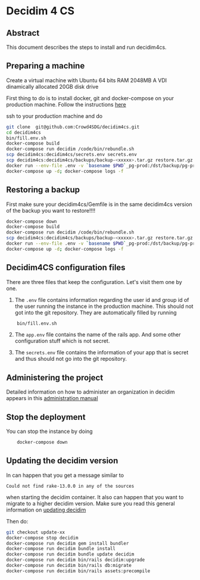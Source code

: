 # 
# Decidim 4 CS 

## Abstract

This document describes the steps to install and run decidim4cs.

## Preparing a machine 

Create a virtual machine with Ubuntu 64 bits RAM 2048MB A VDI dinamically allocated 20GB disk drive 

First thing to do is to install docker, git and docker-compose on your production machine. Follow the instructions [here](https://docs.docker.com/compose/install/)

ssh to your production machine and do 
```bash
git clone  git@github.com:Crowd4SDG/decidim4cs.git
cd decidim4cs
bin/fill.env.sh
docker-compose build
docker-compose run decidim /code/bin/rebundle.sh
scp decidim4cs:decidim4cs/secrets.env secrets.env
scp decidim4cs:decidim4cs/backups/backup-<xxxxx>.tar.gz restore.tar.gz
docker run --env-file .env -v `basename $PWD`_pg-prod:/dst/backup/pg-prod -v $PWD/decidim4cs/public:/dst/backup/public -v $PWD/decidim4cs/storage:/dst/backup/storage  -v $PWD/restore.tar.gz:/root/restore.tar.gz -v $PWD/bin/restore_backup.sh:/root/r.sh ubuntu /root/r.sh
docker-compose up -d; docker-compose logs -f 
```

## Restoring a backup

First make sure your decidim4cs/Gemfile is in the same decidim4cs version of the backup you want to restore!!!!

```bash
docker-compose down
docker-compose build
docker-compose run decidim /code/bin/rebundle.sh
scp decidim4cs:decidim4cs/backups/backup-<xxxxx>.tar.gz restore.tar.gz
docker run --env-file .env -v `basename $PWD`_pg-prod:/dst/backup/pg-prod -v $PWD/decidim4cs/public:/dst/backup/public -v $PWD/decidim4cs/storage:/dst/backup/storage  -v $PWD/restore.tar.gz:/root/restore.tar.gz -v $PWD/bin/restore_backup.sh:/root/r.sh ubuntu /root/r.sh
docker-compose up -d; docker-compose logs -f 
```

## Decidim4CS configuration files 

There are three files that keep the configuration. Let's visit them one by one. 

1. The `.env` file contains information regarding the user id and group id of the user running the instance in the production machine. This should not got into the git repository. They are automatically filled by running 
```bash
	bin/fill.env.sh
```
2. The `app.env` file contains the name of the rails app. And some other configuration stuff which is not secret. 

3. The `secrets.env` file contains the information of your app that is secret and thus should not go into the git repository. 


## Administering the project

Detailed information on how to administer an organization in decidim appears in this [administration manual](
https://decidim.org/pdf/Decidim_AdminManual_EN_0.10.pdf) 

## Stop the deployment

You can stop the instance by doing
```bash
	docker-compose down
```

## Updating the decidim version 

In can happen that you get a message similar to

```Could not find rake-13.0.0 in any of the sources```

when starting the decidim container. 
It also can happen that you want to migrate to a higher decidim version. 
Make sure you read this general information on [updating decidim](https://docs.decidim.org/en/install/update/)

Then do:

``` bash
git checkout update-xx
docker-compose stop decidim
docker-compose run decidim gem install bundler
docker-compose run decidim bundle install
docker-compose run decidim bundle update decidim
docker-compose run decidim bin/rails decidim:upgrade
docker-compose run decidim bin/rails db:migrate
docker-compose run decidim bin/rails assets:precompile
``` 

